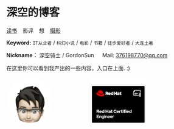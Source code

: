 # 深空的博客

[读书](https://github.com/sc13sees/gordonsunblog/issues/1) &ensp; 影评 &ensp;  想 &ensp; [摄影](https://github.com/sc13sees/gordonsunblog/issues/3)


 
 **Keyword:**  `IT从业者` / `科幻小说` / `电影` / `书籍` / `徒步爱好者` / `大连土著`

 **Nickname：** 深空骑士 / GordonSun   &emsp;   Mail: <376198770@qq.com>

在这里你可以看到我产出的一些内容，入口在上面.  :)






<html>

<head>

<meta charset="utf-8" />
<style type="text/css">
#div1{
margin-left:2px;

}
#div2{
margin-left:100px;
}
</style>
</head>
<body>

<div id="div1" style="width:120px; height:120px;  border-radius:80%; overflow:hidden; float:left;">

<img src="https://raw.githubusercontent.com/sc13sees/gordonsunblog/main/IMG_0057.jpg" alt="头像" />

</div>

<div id="div2" style="width:150px; height:120px; overflow:hidden;float:left;">

<img src="https://raw.githubusercontent.com/sc13sees/gordonsunblog/main/red-hat-certified-engineer-rhce.png" alt="证书" />

</div>
</body>



</html>
